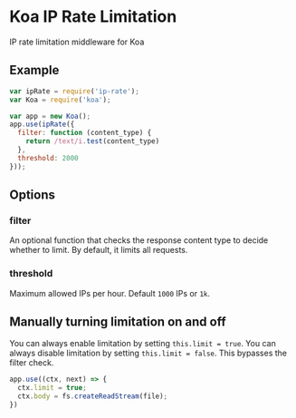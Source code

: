 # Koa IP Rate Limitation

IP rate limitation middleware for Koa

## Example

```js
var ipRate = require('ip-rate');
var Koa = require('koa');

var app = new Koa();
app.use(ipRate({
  filter: function (content_type) {
  	return /text/i.test(content_type)
  },
  threshold: 2000
}));
```

## Options

### filter

An optional function that checks the response content type to decide whether to limit.
By default, it limits all requests.

### threshold

Maximum allowed IPs per hour.
Default `1000` IPs or `1k`.

## Manually turning limitation on and off

You can always enable limitation by setting `this.limit = true`.
You can always disable limitation by setting `this.limit = false`.
This bypasses the filter check.

```js
app.use((ctx, next) => {
  ctx.limit = true;
  ctx.body = fs.createReadStream(file);
})
```
